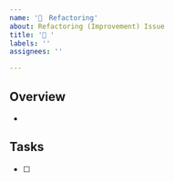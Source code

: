 ```yaml
---
name: '💪　Refactoring'
about: Refactoring (Improvement) Issue
title: '💪 '
labels: ''
assignees: ''

---
```


## Overview

* 

## Tasks

- [ ] 

